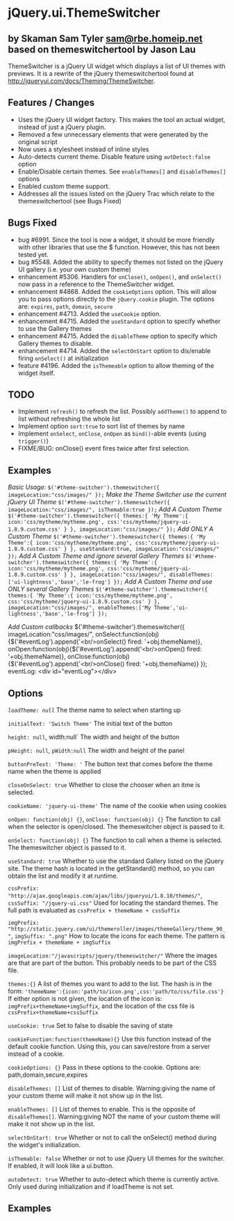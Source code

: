 jQuery.ui.ThemeSwitcher
========================
by Skaman Sam Tyler <sam@rbe.homeip.net>
based on themeswitchertool by Jason Lau
----------------------------------------

ThemeSwitcher is a jQuery UI widget which displays a list of UI themes with previews. It is a rewrite of 
the jQuery themeswitchertool found at http://jqueryui.com/docs/Theming/ThemeSwitcher.

Features / Changes
------------------
 - Uses the jQuery UI widget factory. This makes the tool an actual widget, instead of just a jQuery plugin.
 - Removed a few unnecessary elements that were generated by the original script
 - Now uses a stylesheet instead of inline styles
 - Auto-detects current theme. Disable feature using `autDetect:false` option 
 - Enable/Disable certain themes. See `enableThemes[]` and `disableThemes[]` options
 - Enabled custom theme support.
 - Addresses all the issues listed on the jQuery Trac which relate to the themeswitchertool (see Bugs Fixed)

Bugs Fixed
----------
 - bug #6991. Since the tool is now a widget, it should be more friendly with other libraries that use the $ function. However, this has not been tested yet.
 - bug #5548. Added the ability to specify themes not listed on the jQuery UI gallery (i.e. your own custom theme)
 - enhancement #5306. Handlers for `onClose()`, `onOpen()`, and `onSelect()` now pass in a reference to the ThemeSwitcher widget. 
 - enhancement #4868. Added the `cookieOptions` option. This will allow you to pass options directly to the `jQuery.cookie` plugin. The options are: `expires`, `path`, `domain`, `secure`
 - enhancement #4713. Added the `useCookie` option.
 - enhancement #4715. Added the `useStandard` option to specify whether to use the Gallery themes
 - enhancement #4715. Added the `disableTheme` option to specify which Gallery themes to disable.
 - enhancement #4714. Added the `selectOnStart` option to dis/enable firing `onSelect()` at initialization
 - feature #4196. Added the `isThemeable` option to allow theming of the widget itself.

TODO
-----
- Implement `refresh()` to refresh the list. Possibly `addTheme()` to append to list without refreshing the whole list
- Implement option `sort:true` to sort list of themes by name
- Implement `onSelect`, `onClose`, `onOpen` as `bind()`-able events (using `trigger()`)
- FIXME/BUG: onClose() event fires twice after first selection.

Examples
--------
*Basic Usage:*
	`$('#theme-switcher').themeswitcher({
		imageLocation:"css/images/"
	});`
*Make the Theme Switcher use the current jQuery UI Theme*
	`$('#theme-switcher').themeswitcher({
		imageLocation:"css/images/",
		isThemable:true
	});`
*Add A Custom Theme*
	`$('#theme-switcher').themeswitcher({
		themes:{
			'My Theme':{
				icon:'css/mytheme/mytheme.png',
				css:'css/mytheme/jquery-ui-1.8.9.custom.css'
			}
		},
		imageLocation:"css/images/"
	});`
*Add ONLY A Custom Theme*
	`$('#theme-switcher').themeswitcher({
		themes:{
			'My Theme':{
				icon:'css/mytheme/mytheme.png',
				css:'css/mytheme/jquery-ui-1.8.9.custom.css'
			}
		},
		useStandard:true,
		imageLocation:"css/images/"
	});`
*Add A Custom Theme and ignore several Gallery Themes*
	`$('#theme-switcher').themeswitcher({
		themes:{
			'My Theme':{
				icon:'css/mytheme/mytheme.png',
				css:'css/mytheme/jquery-ui-1.8.9.custom.css'
			}
		},
		imageLocation:"css/images/",
		disableThemes:['ui-lightness','base','le-frog']
	});`
*Add A Custom Theme and use ONLY several Gallery Themes*
	`$('#theme-switcher').themeswitcher({
		themes:{
			'My Theme':{
				icon:'css/mytheme/mytheme.png',
				css:'css/mytheme/jquery-ui-1.8.9.custom.css'
			}
		},
		imageLocation:"css/images/",
		enableThemes:['My Theme','ui-lightness','base','le-frog']
	});`

*Add Custom callbacks*
	$('#theme-switcher').themeswitcher({
		imageLocation:"css/images/",
		onSelect:function(obj){$('#eventLog').append('&lt;br/&gt;onSelect() fired: '+obj.themeName)},
		onOpen:function(obj){$('#eventLog').append('&lt;br/&gt;onOpen() fired: '+obj.themeName)},
		onClose:function(obj){$('#eventLog').append('&lt;br/&gt;onClose() fired: '+obj.themeName)}
	});
	eventLog:
	&lt;div id="eventLog"&gt;&lt;/div&gt;

Options
--------
*`loadTheme: null`*
The theme name to select when starting up

`initialText: 'Switch Theme'`
The initial text of the button

`height: null`, width:null`
The width and height of the button

`pHeight: null`, `pWidth:null`
The width and height of the panel

`buttonPreText: 'Theme: '`
The button text that comes before the theme name when the theme is applied 

`closeOnSelect: true`
Whether to close the chooser when an itme is selected.

`cookieName: 'jquery-ui-theme'`
The name of the cookie when using cookies

`onOpen: function(obj) {}`, `onClose: function(obj) {}`
The function to call when the selector is open/closed. The themeswitcher object is passed to it.

`onSelect: function(obj) {}`
The function to call when a theme is selected. The themeswitcher object is passed to it.

`useStandard: true`
Whether to use the standard Gallery listed on the jQuery site. The theme hash is located in the getStandard() method, so you can obtain the list and modify it at runtime.

`cssPrefix: "http://ajax.googleapis.com/ajax/libs/jqueryui/1.8.10/themes/"`, `cssSuffix: "/jquery-ui.css"`
Used for locating the standard themes. The full path is evaluated as `cssPrefix + themeName + cssSuffix`

`imgPrefix: "http://static.jquery.com/ui/themeroller/images/themeGallery/theme_90_"`, `imgSuffix: ".png"`
How to locate the icons for each theme. The pattern is `imgPrefix + themeName + imgSuffix`

`imageLocation:"/javascripts/jquery/themeswitcher/"`
Where the images are that are part of the button. This probably needs to be part of the CSS file.

`themes:{}`
A list of themes you want to add to the list. The hash is in the form: `'themeName':{icon:'path/to/icon.png',css:'path/to/css/file.css'}`
If either option is not given, the location of the icon is: `imgPrefix+themeName+imgSuffix`, and the 
location of the css file is `cssPrefix+themeName+cssSuffix`

`useCookie: true`
Set to false to disable the saving of state

`cookieFunction:function(themeName){}`
Use this function instead of the default cookie function. Using this, you can save/restore from a server instead of a cookie.

`cookieOptions: {}`
Pass in these options to the cookie. Options are: path,domain,secure,expires

`disableThemes: []`
List of themes to disable. Warning:giving the name of your custom theme will make it not show up in the list.

`enableThemes: []`
List of themes to enable. This is the opposite of `disableThemes[]`. Warning:giving NOT the name of your custom theme will make it not show up in the list.

`selectOnStart: true`
Whether or not to call the onSelect() method during the widget's initialization.

`isThemable: false`
Whether or not to use jQuery UI themes for the switcher. If enabled, it will look like a ui.button.

`autoDetect: true`
Whether to auto-detect which theme is currently active. Only used during initialization and if loadTheme is not set.
	

Examples
--------